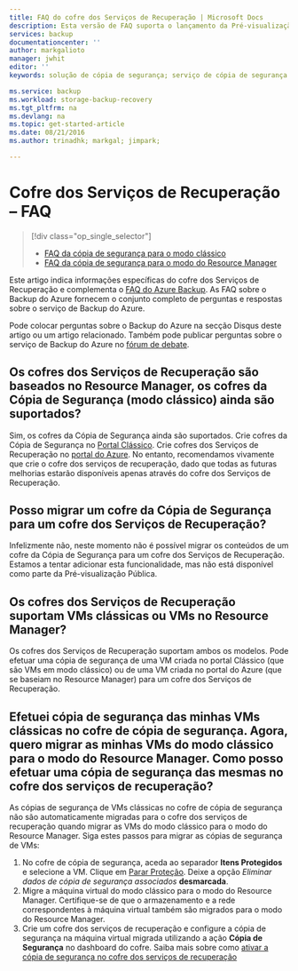 ```yaml
---
title: FAQ do cofre dos Serviços de Recuperação | Microsoft Docs
description: Esta versão de FAQ suporta o lançamento da Pré-visualização Pública do serviço do Backup do Azure. Respostas a perguntas mais frequentes sobre o agente da cópia de segurança, a cópia de segurança e a retenção, recuperação, segurança e outras perguntas comuns sobre a solução do Backup do Azure.
services: backup
documentationcenter: ''
author: markgalioto
manager: jwhit
editor: ''
keywords: solução de cópia de segurança; serviço de cópia de segurança

ms.service: backup
ms.workload: storage-backup-recovery
ms.tgt_pltfrm: na
ms.devlang: na
ms.topic: get-started-article
ms.date: 08/21/2016
ms.author: trinadhk; markgal; jimpark;

---
```

# Cofre dos Serviços de Recuperação – FAQ
> [!div class="op_single_selector"]
> * [FAQ da cópia de segurança para o modo clássico](backup-azure-backup-faq.md)
> * [FAQ da cópia de segurança para o modo do Resource Manager](backup-azure-backup-ibiza-faq.md)
> 
> 

Este artigo indica informações específicas do cofre dos Serviços de Recuperação e complementa o [FAQ do Azure Backup](backup-azure-backup-faq.md). As FAQ sobre o Backup do Azure fornecem o conjunto completo de perguntas e respostas sobre o serviço de Backup do Azure.  

Pode colocar perguntas sobre o Backup do Azure na secção Disqus deste artigo ou um artigo relacionado. Também pode publicar perguntas sobre o serviço de Backup do Azure no [fórum de debate](https://social.msdn.microsoft.com/forums/azure/home?forum=windowsazureonlinebackup).

## Os cofres dos Serviços de Recuperação são baseados no Resource Manager, os cofres da Cópia de Segurança (modo clássico) ainda são suportados? <br/>
Sim, os cofres da Cópia de Segurança ainda são suportados. Crie cofres da Cópia de Segurança no [Portal Clássico](https://manage.windowsazure.com). Crie cofres dos Serviços de Recuperação no [portal do Azure](https://portal.azure.com). No entanto, recomendamos vivamente que crie o cofre dos serviços de recuperação, dado que todas as futuras melhorias estarão disponíveis apenas através do cofre dos Serviços de Recuperação. 

## Posso migrar um cofre da Cópia de Segurança para um cofre dos Serviços de Recuperação? <br/>
Infelizmente não, neste momento não é possível migrar os conteúdos de um cofre da Cópia de Segurança para um cofre dos Serviços de Recuperação. Estamos a tentar adicionar esta funcionalidade, mas não está disponível como parte da Pré-visualização Pública.

## Os cofres dos Serviços de Recuperação suportam VMs clássicas ou VMs no Resource Manager? <br/>
Os cofres dos Serviços de Recuperação suportam ambos os modelos.  Pode efetuar uma cópia de segurança de uma VM criada no portal Clássico (que são VMs em modo clássico) ou de uma VM criada no portal do Azure (que se baseiam no Resource Manager) para um cofre dos Serviços de Recuperação.

## Efetuei cópia de segurança das minhas VMs clássicas no cofre de cópia de segurança. Agora, quero migrar as minhas VMs do modo clássico para o modo do Resource Manager.  Como posso efetuar uma cópia de segurança das mesmas no cofre dos serviços de recuperação?
As cópias de segurança de VMs clássicas no cofre de cópia de segurança não são automaticamente migradas para o cofre dos serviços de recuperação quando migrar as VMs do modo clássico para o modo do Resource Manager. Siga estes passos para migrar as cópias de segurança de VMs:

1. No cofre de cópia de segurança, aceda ao separador **Itens Protegidos** e selecione a VM. Clique em [Parar Proteção](backup-azure-manage-vms-classic.md#stop-protecting-virtual-machines). Deixe a opção *Eliminar dados de cópia de segurança associados* **desmarcada**. 
2. Migre a máquina virtual do modo clássico para o modo do Resource Manager. Certifique-se de que o armazenamento e a rede correspondentes à máquina virtual também são migrados para o modo do Resource Manager. 
3. Crie um cofre dos serviços de recuperação e configure a cópia de segurança na máquina virtual migrada utilizando a ação **Cópia de Segurança** no dashboard do cofre. Saiba mais sobre como [ativar a cópia de segurança no cofre dos serviços de recuperação](backup-azure-vms-first-look-arm.md)

<!--HONumber=Sep16_HO3-->


